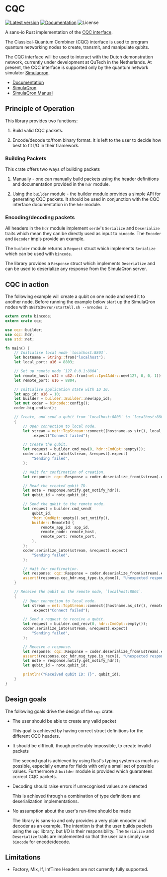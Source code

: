 CQC
===

[![Latest version](https://img.shields.io/crates/v/cqc.svg)](https://crates.io/crates/cqc)
[![Documentation](https://docs.rs/cqc/badge.svg)](https://docs.rs/cqc)
![License](https://img.shields.io/crates/l/cqc.svg)

A sans-io Rust implementation of the [CQC
interface](https://softwarequtech.github.io/CQC-Python/interface.html).

The Classical-Quantum Combiner (CQC) interface is used to program quantum
networking nodes to create, transmit, and manipulate qubits.

The CQC interface will be used to interact with the Dutch demonstration
network, currently under development at QuTech in the Netherlands. At present,
the CQC interface is supported only by the quantum network simulator
[Simulaqron](http://www.simulaqron.org/).

- [Documentation](https://docs.rs/cqc)
- [SimulaQron](http://www.simulaqron.org/)
- [SimulaQron Manual](https://softwarequtech.github.io/SimulaQron/html/GettingStarted.html)

## Principle of Operation

This library provides two functions:

1) Build valid CQC packets.

2) Encode/decode to/from binary format.  It is left to the user to decide how
best to fit I/O in their framework.

### Building Packets

This crate offers two ways of building packets

1) Manually - one can manually build packets using the header definitions and
documentation provided in the `hdr` module.

2) Using the `builder` module - the builder module provides a simple API for
generating CQC packets.  It should be used in conjunction with the CQC
interface documentation in the `hdr` module.

### Encoding/decoding packets

All headers in the `hdr` module implement `serde`'s `Serialize` and
`Deserialize` traits which mean they can be directly used as input to
`bincode`.  The `Encoder` and `Decoder` impls provide an example.

The `builder` module returns a `Request` struct which implements `Serialize`
which can be used with `bincode`.

The library provides a `Response` struct which implements `Deserialize` and can
be used to deserialize any response from the SimulaQron server.

## CQC in action

The following example will create a qubit on one node and send it to another
node.  Before running the example below start up the SimulaQron nodes with
`$NETSIM/run/startAll.sh --nrnodes 2`.

```rust
extern crate bincode;
extern crate cqc;

use cqc::builder;
use cqc::hdr;
use std::net;

fn main() {
    // Initialise local node `localhost:8803`.
    let hostname = String::from("localhost");
    let local_port: u16 = 8803;

    // Set up remote node `127.0.0.1:8804`.
    let remote_host: u32 = u32::from(net::Ipv4Addr::new(127, 0, 0, 1));
    let remote_port: u16 = 8804;

    // Initialise application state with ID 10.
    let app_id: u16 = 10;
    let builder = builder::Builder::new(app_id);
    let mut coder = bincode::config();
    coder.big_endian();

    // Create, and send a qubit from `localhost:8803` to `localhost:8804`.
    {
        // Open connection to local node.
        let stream = net::TcpStream::connect((hostname.as_str(), local_port))
            .expect("Connect failed");

        // Create the qubit.
        let request = builder.cmd_new(0, hdr::CmdOpt::empty());
        coder.serialize_into(&stream, &request).expect(
            "Sending failed",
        );

        // Wait for confirmation of creation.
        let response: cqc::Response = coder.deserialize_from(&stream).expect("Receive failed");

        // Read the created qubit ID.
        let note = response.notify.get_notify_hdr();
        let qubit_id = note.qubit_id;

        // Send the qubit to the remote node.
        let request = builder.cmd_send(
            qubit_id,
            *hdr::CmdOpt::empty().set_notify(),
            builder::RemoteId {
                remote_app_id: app_id,
                remote_node: remote_host,
                remote_port: remote_port,
            },
        );
        coder.serialize_into(&stream, &request).expect(
            "Sending failed",
        );

        // Wait for confirmation.
        let response: cqc::Response = coder.deserialize_from(&stream).expect("Receive failed");
        assert!(response.cqc_hdr.msg_type.is_done(), "Unexpected response");
    }

    // Receive the qubit on the remote node, `localhost:8804`.
    {
        // Open connection to local node.
        let stream = net::TcpStream::connect((hostname.as_str(), remote_port))
            .expect("Connect failed");

        // Send a request to receive a qubit.
        let request = builder.cmd_recv(0, hdr::CmdOpt::empty());
        coder.serialize_into(&stream, &request).expect(
            "Sending failed",
        );

        // Receive a response.
        let response: cqc::Response = coder.deserialize_from(&stream).expect("Receive failed");
        assert!(response.cqc_hdr.msg_type.is_recv(), "Unexpected response");
        let note = response.notify.get_notify_hdr();
        let qubit_id = note.qubit_id;

        println!("Received qubit ID: {}", qubit_id);
    }
}
```

## Design goals

The following goals drive the design of the `cqc` crate:

- The user should be able to create any valid packet

  This goal is achieved by having correct struct definitions for the different
  CQC headers.

- It should be difficult, though preferably impossible, to create invalid
  packets

  The second goal is achieved by using Rust's typing system as much as
  possible, especially enums for fields with only a small set of possible
  values.  Furthermore a `builder` module is provided which guarantees correct
  CQC packets.

- Decoding should raise errors if unrecognised values are detected

  This is achieved through a combination of type definitions and
  deserialization implementations.

- No assumption about the user's run-time should be made

  The library is sans-io and only provides a very plain encoder and decoder as
  an example.  The intention is that the user builds packets using the `cqc`
  library, but I/O is their responsibility.  The `Serialize` and `Deserialize`
  traits are implemented so that the user can simply use `bincode` for
  encode/decode.

## Limitations

- Factory, Mix, If, InfTime Headers are not currently fully supported.
